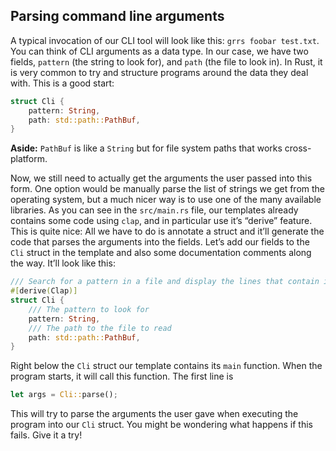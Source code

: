 ## Parsing command line arguments

A typical invocation of our CLI tool will look like this:
`grrs foobar test.txt`.
You can think of CLI arguments as a data type.
In our case, we have two fields,
`pattern` (the string to look for),
and `path` (the file to look in).
In Rust, it is very common to try and structure programs around the data they deal with.
This is a good start:

```rust
struct Cli {
    pattern: String,
    path: std::path::PathBuf,
}
```

<aside>

**Aside:** `PathBuf` is like a `String` but for file system paths that works cross-platform.

</aside>

Now, we still need to actually get the arguments the user passed into this form.
One option would be manually parse the list of strings we get from the operating system,
but a much nicer way is to use one of the many available libraries.
As you can see in the `src/main.rs` file,
our templates already contains some code using `clap`,
and in particular use it’s “derive” feature.
This is quite nice:
All we have to do is annotate a struct and it’ll generate the code that parses the arguments into the fields.
Let’s add our fields to the `Cli` struct in the template 
and also some documentation comments along the way.
It’ll look like this:

```rust
/// Search for a pattern in a file and display the lines that contain it.
#[derive(Clap)]
struct Cli {
    /// The pattern to look for
    pattern: String,
    /// The path to the file to read
    path: std::path::PathBuf,
}
```

Right below the `Cli` struct our template contains its `main` function.
When the program starts, it will call this function.
The first line is

```rust
let args = Cli::parse();
```

This will try to parse the arguments the user gave when executing the program into our `Cli` struct.
You might be wondering what happens if this fails.
Give it a try!
